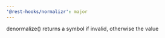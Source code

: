 ```yaml
---
'@rest-hooks/normalizr': major
---
```


denormalize() returns a symbol if invalid, otherwise the value
